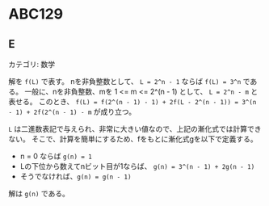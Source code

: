 # ABC129

## E
カテゴリ: 数学

解を `f(L)` で表す。
nを非負整数として、 `L = 2^n - 1` ならば `f(L) = 3^n` である。
一般に、nを非負整数、mを 1 <= m <= 2^(n - 1) として、 `L = 2^n - m` と表せる。
このとき、 `f(L) = f(2^(n - 1) - 1) + 2f(L - 2^(n - 1)) = 3^(n - 1) + 2f(2^(n - 1) - m` が成り立つ。

`L` は二進数表記で与えられ、非常に大きい値なので、上記の漸化式では計算できない。
そこで、計算を簡単にするため、fをもとに漸化式gを以下で定義する。

* n = 0 ならば `g(n) = 1`
* Lの下位から数えてnビット目が1ならば、 `g(n) = 3^(n - 1) + 2g(n - 1)`
* そうでなければ、`g(n) = g(n - 1)`

解は `g(n)` である。
